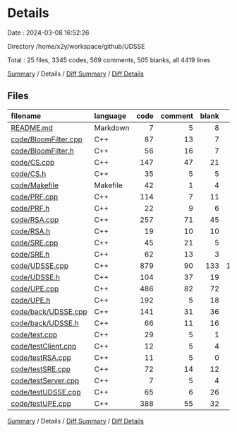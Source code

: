 # Details

Date : 2024-03-08 16:52:26

Directory /home/x2y/workspace/github/UDSSE

Total : 25 files,  3345 codes, 569 comments, 505 blanks, all 4419 lines

[Summary](results.md) / Details / [Diff Summary](diff.md) / [Diff Details](diff-details.md)

## Files
| filename | language | code | comment | blank | total |
| :--- | :--- | ---: | ---: | ---: | ---: |
| [README.md](/README.md) | Markdown | 7 | 5 | 8 | 20 |
| [code/BloomFilter.cpp](/code/BloomFilter.cpp) | C++ | 87 | 13 | 7 | 107 |
| [code/BloomFilter.h](/code/BloomFilter.h) | C++ | 56 | 16 | 7 | 79 |
| [code/CS.cpp](/code/CS.cpp) | C++ | 147 | 47 | 21 | 215 |
| [code/CS.h](/code/CS.h) | C++ | 35 | 5 | 5 | 45 |
| [code/Makefile](/code/Makefile) | Makefile | 42 | 1 | 4 | 47 |
| [code/PRF.cpp](/code/PRF.cpp) | C++ | 114 | 7 | 11 | 132 |
| [code/PRF.h](/code/PRF.h) | C++ | 22 | 9 | 6 | 37 |
| [code/RSA.cpp](/code/RSA.cpp) | C++ | 257 | 71 | 45 | 373 |
| [code/RSA.h](/code/RSA.h) | C++ | 19 | 10 | 10 | 39 |
| [code/SRE.cpp](/code/SRE.cpp) | C++ | 45 | 21 | 5 | 71 |
| [code/SRE.h](/code/SRE.h) | C++ | 62 | 13 | 3 | 78 |
| [code/UDSSE.cpp](/code/UDSSE.cpp) | C++ | 879 | 90 | 133 | 1,102 |
| [code/UDSSE.h](/code/UDSSE.h) | C++ | 104 | 37 | 19 | 160 |
| [code/UPE.cpp](/code/UPE.cpp) | C++ | 486 | 82 | 72 | 640 |
| [code/UPE.h](/code/UPE.h) | C++ | 192 | 5 | 18 | 215 |
| [code/back/UDSSE.cpp](/code/back/UDSSE.cpp) | C++ | 141 | 31 | 36 | 208 |
| [code/back/UDSSE.h](/code/back/UDSSE.h) | C++ | 66 | 11 | 16 | 93 |
| [code/test.cpp](/code/test.cpp) | C++ | 29 | 5 | 1 | 35 |
| [code/testClient.cpp](/code/testClient.cpp) | C++ | 12 | 5 | 4 | 21 |
| [code/testRSA.cpp](/code/testRSA.cpp) | C++ | 11 | 5 | 0 | 16 |
| [code/testSRE.cpp](/code/testSRE.cpp) | C++ | 72 | 14 | 12 | 98 |
| [code/testServer.cpp](/code/testServer.cpp) | C++ | 7 | 5 | 4 | 16 |
| [code/testUDSSE.cpp](/code/testUDSSE.cpp) | C++ | 65 | 6 | 26 | 97 |
| [code/testUPE.cpp](/code/testUPE.cpp) | C++ | 388 | 55 | 32 | 475 |

[Summary](results.md) / Details / [Diff Summary](diff.md) / [Diff Details](diff-details.md)